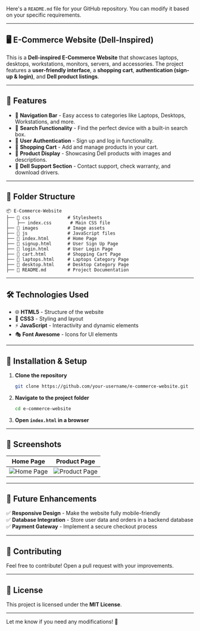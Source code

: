 Here's a `README.md` file for your GitHub repository. You can modify it based on your specific requirements.  

---

## 🖥️ E-Commerce Website (Dell-Inspired)

This is a **Dell-inspired E-Commerce Website** that showcases laptops, desktops, workstations, monitors, servers, and accessories. The project features a **user-friendly interface**, a **shopping cart**, **authentication (sign-up & login)**, and **Dell product listings**.

---

## 🚀 Features

- 🔹 **Navigation Bar** - Easy access to categories like Laptops, Desktops, Workstations, and more.  
- 🔹 **Search Functionality** - Find the perfect device with a built-in search box.  
- 🔹 **User Authentication** - Sign up and log in functionality.  
- 🔹 **Shopping Cart** - Add and manage products in your cart.  
- 🔹 **Product Display** - Showcasing Dell products with images and descriptions.  
- 🔹 **Dell Support Section** - Contact support, check warranty, and download drivers.

---

## 📂 Folder Structure

```
📦 E-Commerce-Website
├── 📂 css              # Stylesheets
│   ├── index.css       # Main CSS file
├── 📂 images           # Image assets
├── 📂 js               # JavaScript files
├── 📄 index.html       # Home Page
├── 📄 signup.html      # User Sign Up Page
├── 📄 login.html       # User Login Page
├── 📄 cart.html        # Shopping Cart Page
├── 📄 laptops.html     # Laptops Category Page
├── 📄 desktop.html     # Desktop Category Page
├── 📄 README.md        # Project Documentation
```

---

## 🛠️ Technologies Used

- 🌐 **HTML5** - Structure of the website  
- 🎨 **CSS3** - Styling and layout  
- ⚡ **JavaScript** - Interactivity and dynamic elements  
- 🎭 **Font Awesome** - Icons for UI elements  

---

## 🔧 Installation & Setup

1. **Clone the repository**  
   ```bash
   git clone https://github.com/your-username/e-commerce-website.git
   ```
2. **Navigate to the project folder**  
   ```bash
   cd e-commerce-website
   ```
3. **Open `index.html` in a browser**  

---

## 📸 Screenshots

| Home Page  | Product Page |
|------------|-------------|
| ![Home Page](https://i.imgur.com/sample1.png) | ![Product Page](https://i.imgur.com/sample2.png) |

---

## 📌 Future Enhancements

✅ **Responsive Design** - Make the website fully mobile-friendly  
✅ **Database Integration** - Store user data and orders in a backend database  
✅ **Payment Gateway** - Implement a secure checkout process  

---

## 🤝 Contributing

Feel free to contribute! Open a pull request with your improvements.  

---

## 📄 License

This project is licensed under the **MIT License**.

---

Let me know if you need any modifications! 🚀
